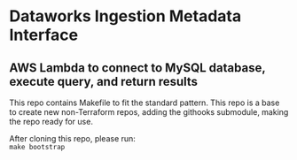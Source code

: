 # Dataworks Ingestion Metadata Interface

## AWS Lambda to connect to MySQL database, execute query, and return results

This repo contains Makefile to fit the standard pattern.
This repo is a base to create new non-Terraform repos, adding the githooks submodule, making the repo ready for use.

After cloning this repo, please run:  
`make bootstrap`
